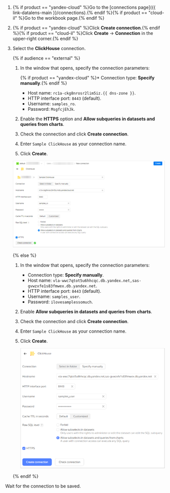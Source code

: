 1. {% if product == "yandex-cloud" %}Go to the [connections page]({{ link-datalens-main }}/connections).{% endif %}{% if product == "cloud-il" %}Go to the workbook page.{% endif %}
1. {% if product == "yandex-cloud" %}Click **Create connection**.{% endif %}{% if product == "cloud-il" %}Click **Create** → **Connection** in the upper-right corner.{% endif %}
1. Select the **ClickHouse** connection.

   {% if audience == "external" %}

   1. In the window that opens, specify the connection parameters:

      {% if product == "yandex-cloud" %}* Connection type: **Specify manually**.{% endif %}
      * Host name:   `rc1a-ckg8nrosr2lim5iz.{{ dns-zone }}`.
      * HTTP interface port: `8443` (default).
      * Username: `samples_ro`.
      * Password: `MsgfcjEhJk`.

   1. Enable the **HTTPS** option and **Allow subqueries in datasets and queries from charts**.
   1. Check the connection and click **Create connection**.
   1. Enter `Sample ClickHouse` as your connection name.
   1. Click **Create**.

   ![create-connection](../../../_assets/datalens/sql-chart/create-sample-connection-sql-chart.png)

   {% else %}

   1. In the window that opens, specify the connection parameters:

      * Connection type: **Specify manually**.
      * Host name: `vla-wwc7qtot5u6hhcqc.db.yandex.net,sas-gvwzxfe1s83fmwex.db.yandex.net`.
      * HTTP interface port: `8443` (default).
      * Username: `samples_user`.
      * Password: `ilovesamplessomuch`.

   1. Enable **Allow subqueries in datasets and queries from charts**.
   1. Check the connection and click **Create connection**.
   1. Enter `Sample ClickHouse` as your connection name.
   1. Click **Create**.

      ![create-connection](../../../_assets/datalens/sql-chart/create-sample-connection-sql-chart-internal.png)

   {% endif %}

Wait for the connection to be saved.
